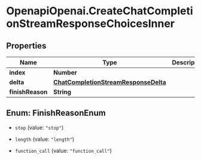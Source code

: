 # OpenapiOpenai.CreateChatCompletionStreamResponseChoicesInner

## Properties

Name | Type | Description | Notes
------------ | ------------- | ------------- | -------------
**index** | **Number** |  | [optional] 
**delta** | [**ChatCompletionStreamResponseDelta**](ChatCompletionStreamResponseDelta.md) |  | [optional] 
**finishReason** | **String** |  | [optional] 



## Enum: FinishReasonEnum


* `stop` (value: `"stop"`)

* `length` (value: `"length"`)

* `function_call` (value: `"function_call"`)




